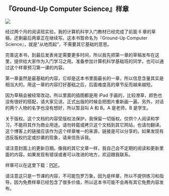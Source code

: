 ## 『Ground-Up Computer Science』样章

![](https://www.yinwang.org/images/gucs-cover.jpg)

经过两个月的阅读班实验，我的计算机科学入门教材已经完成了前面 6 章的草稿，还剩最后两章正在继续写。这本书暂命名为『Ground-Up Computer Science』，就是“从地而起”，不需要其它基础的意思。

完善这本书，到最后发表肯定需要更多时间，所以我先把第一章的草稿发布在这里，提供给大家作为入门学习之用。准备参加计算机科学基础班的同学，也可以通过这个样章预习第一课的内容。

第一章虽然是最基础的内容，它却是这本书里面最长的一章，所以信息含量其实是相当大的。用这一章的内容打好基础之后，后面难度高的章节反而越来越短。

因为草稿会被经常改动，所以里面的插图都是用 iPad 手画的，比较潦草，颜色也没有很好的搭配，请大家见谅。正式出版的时候会把图片重新画一遍。另外，对话的两个人物的名字也没有想好，所以暂且叫 A 和 B。A 是老师，B 是学生。

关于版权。这个文档的内容受版权法保护，我保留一切版权。仅供个人阅读和学习，不能将其作为商业用途。请勿转载或拷贝这个文档到其它网站，也请勿翻译。这个博客上的链接应该作为这个样章唯一的来源，链接是可以分享的。如果发现有违反版权约定或抄袭的现象，请来信告诉我。

请注意封面上的更新日期。像我的其它文章一样，我自己会不定期的阅读和更新里面的内容。如果发现有错误或者可以改进的地方，欢迎跟我联系。

样章可以在这里下载：[PDF](https://www.yinwang.org/resources/gucs-sample-chapter1.pdf)。

请注意这只是一节课的内容，不可能包罗万象。因为是样章，所以不提供练习和指导。因为免费样章已经包含了很多价值，所以这本书可能不会再有其它免费内容发布。
